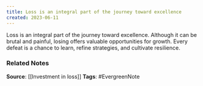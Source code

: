 ```yaml
---
title: Loss is an integral part of the journey toward excellence
created: 2023-06-11
---
```


Loss is an integral part of the journey toward excellence. Although it can be brutal and painful, losing offers valuable opportunities for growth. Every defeat is a chance to learn, refine strategies, and cultivate resilience.

### Related Notes
**Source**: [[Investment in loss]]
**Tags**: #EvergreenNote

